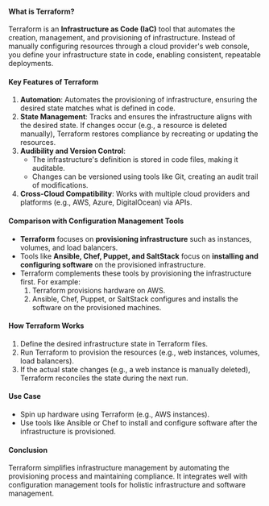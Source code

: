 #### **What is Terraform?**
Terraform is an **Infrastructure as Code (IaC)** tool that automates the creation, management, and provisioning of infrastructure. Instead of manually configuring resources through a cloud provider's web console, you define your infrastructure state in code, enabling consistent, repeatable deployments.

#### **Key Features of Terraform**
1. **Automation**: Automates the provisioning of infrastructure, ensuring the desired state matches what is defined in code.
2. **State Management**: Tracks and ensures the infrastructure aligns with the desired state. If changes occur (e.g., a resource is deleted manually), Terraform restores compliance by recreating or updating the resources.
3. **Audibility and Version Control**:
   - The infrastructure's definition is stored in code files, making it auditable.
   - Changes can be versioned using tools like Git, creating an audit trail of modifications.
4. **Cross-Cloud Compatibility**: Works with multiple cloud providers and platforms (e.g., AWS, Azure, DigitalOcean) via APIs.

#### **Comparison with Configuration Management Tools**
- **Terraform** focuses on **provisioning infrastructure** such as instances, volumes, and load balancers.
- Tools like **Ansible, Chef, Puppet, and SaltStack** focus on **installing and configuring software** on the provisioned infrastructure.
- Terraform complements these tools by provisioning the infrastructure first. For example:
  1. Terraform provisions hardware on AWS.
  2. Ansible, Chef, Puppet, or SaltStack configures and installs the software on the provisioned machines.

#### **How Terraform Works**
1. Define the desired infrastructure state in Terraform files.
2. Run Terraform to provision the resources (e.g., web instances, volumes, load balancers).
3. If the actual state changes (e.g., a web instance is manually deleted), Terraform reconciles the state during the next run.

#### **Use Case**
- Spin up hardware using Terraform (e.g., AWS instances).
- Use tools like Ansible or Chef to install and configure software after the infrastructure is provisioned.

#### **Conclusion**
Terraform simplifies infrastructure management by automating the provisioning process and maintaining compliance. It integrates well with configuration management tools for holistic infrastructure and software management.